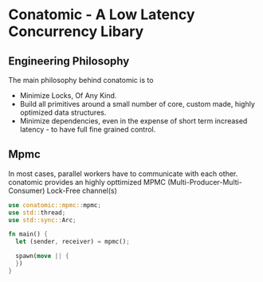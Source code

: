 # Conatomic - A Low Latency Concurrency Libary

## Engineering Philosophy
The main philosophy behind conatomic is to 
* Minimize Locks, Of Any Kind.
* Build all primitives around a small number of core, custom made, highly optimized data structures.
* Minimize dependencies, even in the expense of short term increased latency - to have full fine grained control.

## Mpmc
In most cases, parallel workers have to communicate with each other. conatomic provides an highly opttimized MPMC (Multi-Producer-Multi-Consumer) Lock-Free channel(s) 
```rust
use conatomic::mpmc::mpmc;
use std::thread;
use std::sync::Arc;

fn main() {
  let (sender, receiver) = mpmc();

  spawn(move || {
  })
}
```
